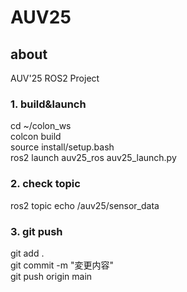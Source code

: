 # AUV25

## about
AUV'25 ROS2 Project

### 1. build&launch

cd ~/colon_ws<br>
colcon build<br>
source install/setup.bash<br>
ros2 launch auv25_ros auv25_launch.py<br>

### 2. check topic

ros2 topic echo /auv25/sensor_data<br>

### 3. git push

git add .<br>
git commit -m "変更内容"<br>
git push origin main<br>
<br>
